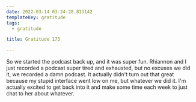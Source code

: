 ```yaml
---
date: 2022-03-14 03:24:28.813142
templateKey: gratitude
tags:
  - gratitude

title: Gratitude 173

---
```


So we started the podcast back up, and it was super fun.  Rhiannon and I
just recorded a podcast super tired and exhausted, but no excuses we did
it, we recorded a damn podcast.  It actually didn't turn out that great
because my stupid interface went low on me, but whatever we did it.  I'm
actually excited to get back into it and make some time each week to
just chat to her about whatever.
